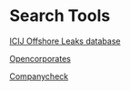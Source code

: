 # Search Tools

[ICIJ Offshore Leaks database](https://offshoreleaks.icij.org/)

[Opencorporates](https://opencorporates.com/)

[Companycheck](https://companycheck.co.uk/)

